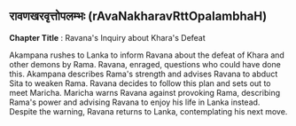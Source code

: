 ## रावणखरवृत्तोपलम्भः (rAvaNakharavRttOpalambhaH)
**Chapter Title** : Ravana's Inquiry about Khara's Defeat

Akampana rushes to Lanka to inform Ravana about the defeat of Khara and other demons by Rama. Ravana, enraged, questions who could have done this. Akampana describes Rama's strength and advises Ravana to abduct Sita to weaken Rama. Ravana decides to follow this plan and sets out to meet Maricha. Maricha warns Ravana against provoking Rama, describing Rama's power and advising Ravana to enjoy his life in Lanka instead. Despite the warning, Ravana returns to Lanka, contemplating his next move.